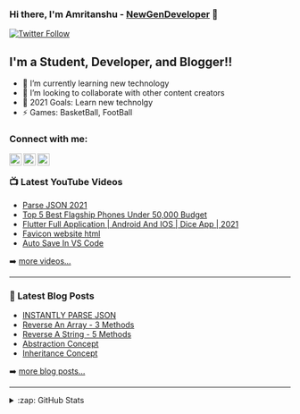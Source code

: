 ### Hi there, I'm Amritanshu - [NewGenDeveloper][twitter] 👋

[![Twitter Follow](https://img.shields.io/twitter/follow/NewGenDeveloper?color=1DA1F2&logo=twitter&style=for-the-badge)](https://twitter.com/intent/follow?original_referer=https%3A%2F%2Fgithub.com%2FNewGenDeveloper&screen_name=NewGenDeveloper)

## I'm a Student, Developer, and Blogger!!

- 🌱 I’m currently learning new technology
- 👯 I’m looking to collaborate with other content creators
- 🥅 2021 Goals: Learn new technolgy
- ⚡  Games: BasketBall, FootBall


### Connect with me:

[<img align="left" alt="NewGenDeveloper | YouTube" width="22px" src="https://pngfree.io/upload/imgs/pngwing/free-png-zxpov.png" />][youtube]
[<img align="left" alt="NewGenDeveloper | Twitter" width="22px" src="https://www.clipartmax.com/png/middle/135-1352882_png-format-twitter-logo-transparent.png" />][twitter]
[<img align="left" alt="NewGenDeveloper | LinkedIn" width="22px" src="https://image.similarpng.com/very-thumbnail/2020/07/Linkedin-logo-on-transparent-Background-PNG-.png" />][linkedin]

<br />


### 📺 Latest YouTube Videos

<!-- YOUTUBE:START -->
- [Parse JSON 2021](https://www.youtube.com/watch?v=ME4DBgRWTZo)
- [Top 5 Best Flagship Phones Under 50,000 Budget](https://www.youtube.com/watch?v=87GIqgt0bws)
- [Flutter Full Application | Android And IOS | Dice App | 2021](https://www.youtube.com/watch?v=fi6vDK_Z7KY)
- [Favicon website html](https://www.youtube.com/watch?v=a9iJqijAiic)
- [Auto Save In VS Code](https://www.youtube.com/watch?v=e15nV4NR6b8)
<!-- YOUTUBE:END -->

➡️ [more videos...](https://www.youtube.com/channel/UCSNS5Jra2IAEhlniI4uIZPg)

---

### 📕 Latest Blog Posts

<!-- BLOG-POST-LIST:START -->
- [INSTANTLY PARSE JSON](https://dev.to/amritanshu/instantly-parse-json-4pn0)
- [Reverse An Array - 3 Methods](https://dev.to/amritanshu/reverse-an-array-3-methods-2ekn)
- [Reverse A String - 5 Methods](https://dev.to/amritanshu/reverse-a-string-5-methods-4o86)
- [Abstraction Concept](https://dev.to/amritanshu/abstraction-concept-17ep)
- [Inheritance Concept](https://dev.to/amritanshu/inheritance-concept-49cl)
<!-- BLOG-POST-LIST:END -->

➡️ [more blog posts...](https://dev.to/amritanshu)

---

<details>
  <summary>:zap: GitHub Stats</summary>

  <img align="left" alt="Amritanshu's GitHub Stats" src="https://github-readme-stats.vercel.app/api?username=Developer-Amritanshu&show_icons=true&hide_border=true" />

</details>




[twitter]: https://twitter.com/NewGenDeveloper
[youtube]: https://www.youtube.com/channel/UCSNS5Jra2IAEhlniI4uIZPg
[linkedin]: https://www.linkedin.com/in/amritanshu-rawat-3010a819b/
[hashnode]: https://newgendeveloper.hashnode.dev/
[medium]: https://amritanshu-dev-rawat.medium.com/


